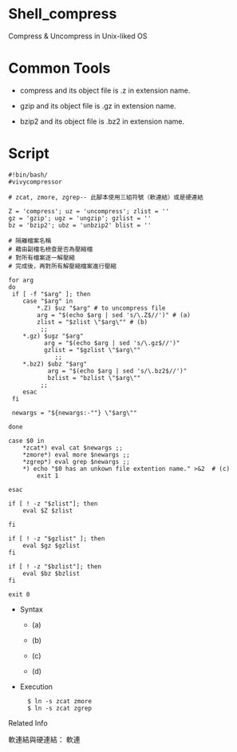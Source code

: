 # Shell_compress
Compress &amp; Uncompress in Unix-liked OS

# Common Tools

* compress and its object file is .z in extension name.

* gzip and its object file is .gz in extension name.

* bzip2 and its object file is .bz2 in extension name.

# Script

    #!bin/bash/
    #vivycompressor

    # zcat, zmore, zgrep-- 此腳本使用三組符號（軟連結）或是硬連結

    Z = 'compress'; uz = 'uncompress'; zlist = ''
    gz = 'gzip'; ugz = 'ungzip'; gzlist = ''
    bz = 'bzip2'; ubz = 'unbzip2' blist = ''

    # 隔離檔案名稱
    # 藉由副檔名檢查是否為壓縮檔
    # 對所有檔案逐一解壓縮
    # 完成後，再對所有解壓縮檔案進行壓縮

    for arg
    do
     if [ -f "$arg" ]; then
        case "$arg" in
            *.Z) $uz "$arg" # to uncompress file
            arg = "$(echo $arg | sed 's/\.Z$//')" # (a)
            zlist = "$zlist \"$arg\"" # (b)
             ;;
        *.gz) $ugz "$arg"
              arg = "$(echo $arg | sed 's/\.gz$//')"
              gzlist = "$gzlist \"$arg\""
                 ;;
        *.bz2) $ubz "$arg"
               arg = "$(echo $arg | sed 's/\.bz2$//')"
               bzlist = "bzlist \"$arg\""
             ;;
        esac
     fi

     newargs = "${newargs:-""} \"$arg\""

    done

    case $0 in
        *zcat*) eval cat $newargs ;;
        *zmore*) eval more $newargs ;;
        *zgrep*) eval grep $newargs ;;
        *) echo "$0 has an unkown file extention name." >&2  # (c)
            exit 1

    esac

    if [ ! -z "$zlist"]; then
        eval $Z $zlist

    fi 

    if [ ! -z "$gzlist" ]; then
        eval $gz $gzlist
    fi

    if [ ! -z "$bzlist"]; then
        eval $bz $bzlist
    fi

    exit 0


* Syntax

  * (a)
  
  * (b)
  
  * (c)
  
  * (d)


* Execution

        $ ln -s zcat zmore
        $ ln -s zcat zgrep


Related Info
 
軟連結與硬連結：
軟連

